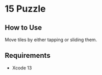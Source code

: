 # 15 Puzzle

## How to Use

Move tiles by either tapping or sliding them.

## Requirements

- Xcode 13
